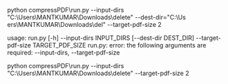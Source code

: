 python compressPDF\run.py --input-dirs "C:\Users\MANTKUMAR\Downloads\delete" --dest-dir="C:\Us
ers\MANTKUMAR\Downloads\del" --target-pdf-size 2


usage: run.py [-h] --input-dirs INPUT_DIRS [--dest-dir DEST_DIR]
              --target-pdf-size TARGET_PDF_SIZE
run.py: error: the following arguments are required: --input-dirs, --target-pdf-size


python compressPDF\run.py --input-dirs "C:\Users\MANTKUMAR\Downloads\delete" --target-pdf-size
 2
